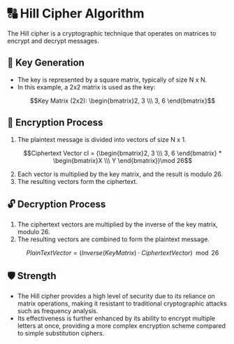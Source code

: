 # 🔠 Hill Cipher Algorithm
The Hill cipher is a cryptographic technique that operates on matrices to encrypt and decrypt messages.

## 🔑 Key Generation
- The key is represented by a square matrix, typically of size N x N.
- In this example, a 2x2 matrix is used as the key:
  ```math
  Key Matrix (2x2): \begin{bmatrix}2, 3 \\\ 3, 6 \end{bmatrix}
  ```
## 🔐 Encryption Process
1. The plaintext message is divided into vectors of size N x 1.
   ```math
   Ciphertext Vector cI = (\begin{bmatrix}2, 3 \\\ 3, 6 \end{bmatrix} * \begin{bmatrix}X \\\ Y \end{bmatrix})\mod  26
   ```
3. Each vector is multiplied by the key matrix, and the result is modulo 26.
4. The resulting vectors form the ciphertext.

## 🔓 Decryption Process
1. The ciphertext vectors are multiplied by the inverse of the key matrix, modulo 26.
2. The resulting vectors are combined to form the plaintext message.
   ```math
    PlainText Vector = (Inverse(Key Matrix) \cdot Ciphertext Vector) \mod 26
   ```

## 🛡️ Strength
- The Hill cipher provides a high level of security due to its reliance on matrix operations, making it resistant to traditional cryptographic attacks such as frequency analysis.
- Its effectiveness is further enhanced by its ability to encrypt multiple letters at once, providing a more complex encryption scheme compared to simple substitution ciphers.





